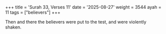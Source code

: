 +++
title = 'Surah 33, Verses 11'
date = '2025-08-27'
weight = 3544
ayah = 11
tags = ["believers"]
+++

Then and there the believers were put to the test, and were violently shaken.